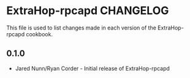 # ExtraHop-rpcapd CHANGELOG

This file is used to list changes made in each version of the ExtraHop-rpcapd cookbook.

## 0.1.0
- Jared Nunn/Ryan Corder - Initial release of ExtraHop-rpcapd
